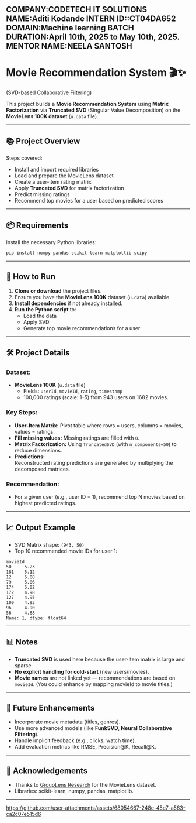 COMPANY:CODETECH IT SOLUTIONS NAME:Aditi Kodande INTERN ID::CT04DA652 DOMAIN:Machine learning BATCH DURATION:April 10th, 2025 to May 10th, 2025. MENTOR NAME:NEELA SANTOSH
---

# Movie Recommendation System 🎬✨  
(SVD-based Collaborative Filtering)

This project builds a **Movie Recommendation System** using **Matrix Factorization** via **Truncated SVD** (Singular Value Decomposition) on the **MovieLens 100K dataset** (`u.data` file).

---

## 📚 Project Overview

Steps covered:

- Install and import required libraries
- Load and prepare the MovieLens dataset
- Create a user-item rating matrix
- Apply **Truncated SVD** for matrix factorization
- Predict missing ratings
- Recommend top movies for a user based on predicted scores

---

## 📦 Requirements

Install the necessary Python libraries:

```bash
pip install numpy pandas scikit-learn matplotlib scipy
```

---

## 🚀 How to Run

1. **Clone or download** the project files.
2. Ensure you have the **MovieLens 100K** dataset (`u.data`) available.
3. **Install dependencies** if not already installed.
4. **Run the Python script** to:
   - Load the data
   - Apply SVD
   - Generate top movie recommendations for a user

---

## 🛠 Project Details

### Dataset:
- **MovieLens 100K** (`u.data` file)
  - Fields: `userId`, `movieId`, `rating`, `timestamp`
  - 100,000 ratings (scale: 1–5) from 943 users on 1682 movies.

### Key Steps:
- **User-Item Matrix:** Pivot table where rows = users, columns = movies, values = ratings.
- **Fill missing values:** Missing ratings are filled with `0`.
- **Matrix Factorization:** Using `TruncatedSVD` (with `n_components=50`) to reduce dimensions.
- **Predictions:**  
  Reconstructed rating predictions are generated by multiplying the decomposed matrices.

### Recommendation:
- For a given user (e.g., user ID = 1), recommend top N movies based on highest predicted ratings.

---

## 📈 Output Example

- SVD Matrix shape: `(943, 50)`  
- Top 10 recommended movie IDs for user 1:

```
movieId
50     5.23
181    5.12
12     5.08
79     5.06
174    5.02
172    4.98
127    4.95
100    4.93
96     4.90
56     4.88
Name: 1, dtype: float64
```

---

## 📊 Notes

- **Truncated SVD** is used here because the user-item matrix is large and sparse.
- **No explicit handling for cold-start** (new users/movies).
- **Movie names** are not linked yet — recommendations are based on `movieId`. (You could enhance by mapping movieId to movie titles.)

---

## 🧠 Future Enhancements

- Incorporate movie metadata (titles, genres).
- Use more advanced models (like **FunkSVD**, **Neural Collaborative Filtering**).
- Handle implicit feedback (e.g., clicks, watch time).
- Add evaluation metrics like RMSE, Precision@K, Recall@K.

---

## 💬 Acknowledgements

- Thanks to [GroupLens Research](https://grouplens.org/datasets/movielens/) for the MovieLens dataset.
- Libraries: scikit-learn, numpy, pandas, matplotlib.

---

https://github.com/user-attachments/assets/68054667-248e-45e7-a563-ca2c07e515d6
